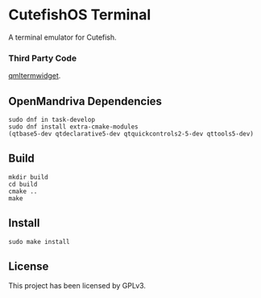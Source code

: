 # CutefishOS Terminal

A terminal emulator for Cutefish.

### Third Party Code

[qmltermwidget](https://github.com/Swordfish90/qmltermwidget).

## OpenMandriva Dependencies

```shell
sudo dnf in task-develop
sudo dnf install extra-cmake-modules 
(qtbase5-dev qtdeclarative5-dev qtquickcontrols2-5-dev qttools5-dev)
```

## Build

```shell
mkdir build
cd build
cmake ..
make
```

## Install

```shell
sudo make install
```

## License

This project has been licensed by GPLv3.
